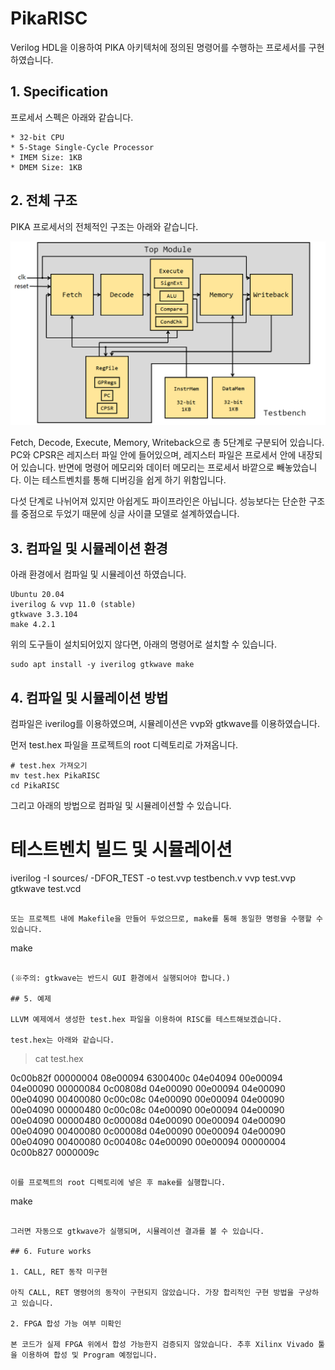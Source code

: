 # PikaRISC

Verilog HDL을 이용하여 PIKA 아키텍처에 정의된 명령어를 수행하는 프로세서를 구현하였습니다. 

## 1. Specification

프로세서 스펙은 아래와 같습니다.

```
* 32-bit CPU
* 5-Stage Single-Cycle Processor
* IMEM Size: 1KB
* DMEM Size: 1KB
```

## 2. 전체 구조

PIKA 프로세서의 전체적인 구조는 아래와 같습니다.

![PIKA Structural Diagram](https://github.com/pikamonvvs/PikaProject/blob/master/resources/Structural%20Diagram.png)

Fetch, Decode, Execute, Memory, Writeback으로 총 5단계로 구분되어 있습니다. PC와 CPSR은 레지스터 파일 안에 들어있으며, 레지스터 파일은 프로세서 안에 내장되어 있습니다. 반면에 명령어 메모리와 데이터 메모리는 프로세서 바깥으로 빼놓았습니다. 이는 테스트벤치를 통해 디버깅을 쉽게 하기 위함입니다.

다섯 단계로 나뉘어져 있지만 아쉽게도 파이프라인은 아닙니다. 성능보다는 단순한 구조를 중점으로 두었기 때문에 싱글 사이클 모델로 설계하였습니다.

## 3. 컴파일 및 시뮬레이션 환경

아래 환경에서 컴파일 및 시뮬레이션 하였습니다.

```
Ubuntu 20.04
iverilog & vvp 11.0 (stable)
gtkwave 3.3.104
make 4.2.1
```

위의 도구들이 설치되어있지 않다면, 아래의 명령어로 설치할 수 있습니다.

```
sudo apt install -y iverilog gtkwave make
```

## 4. 컴파일 및 시뮬레이션 방법

컴파일은 iverilog를 이용하였으며, 시뮬레이션은 vvp와 gtkwave를 이용하였습니다.

먼저 test.hex 파일을 프로젝트의 root 디렉토리로 가져옵니다.

```
# test.hex 가져오기
mv test.hex PikaRISC
cd PikaRISC
```

그리고 아래의 방법으로 컴파일 및 시뮬레이션할 수 있습니다.

# 테스트벤치 빌드 및  시뮬레이션
iverilog -I sources/ -DFOR_TEST -o test.vvp testbench.v
vvp test.vvp
gtkwave test.vcd
```

또는 프로젝트 내에 Makefile을 만들어 두었으므로, make를 통해 동일한 명령을 수행할 수 있습니다.

```
make
```

(※주의: gtkwave는 반드시 GUI 환경에서 실행되어야 합니다.)

## 5. 예제

LLVM 예제에서 생성한 test.hex 파일을 이용하여 RISC를 테스트해보겠습니다.

test.hex는 아래와 같습니다.

```
> cat test.hex

0c00b82f 00000004 08e00094 6300400c
04e04094 00e00094 04e00090 00000084
0c00808d 04e00090 00e00094 04e00090
00e04090 00400080 0c00c08c 04e00090
00e00094 04e00090 00e04090 00000480
0c00c08c 04e00090 00e00094 04e00090
00e04090 00000480 0c00008d 04e00090
00e00094 04e00090 00e04090 00400080
0c00008d 04e00090 00e00094 04e00090
00e04090 00400080 0c00408c 04e00090
00e00094 00000004 0c00b827 0000009c
```

이를 프로젝트의 root 디렉토리에 넣은 후 make를 실행합니다.

```
make
```

그러면 자동으로 gtkwave가 실행되며, 시뮬레이션 결과를 볼 수 있습니다.

## 6. Future works

1. CALL, RET 동작 미구현

아직 CALL, RET 명령어의 동작이 구현되지 않았습니다. 가장 합리적인 구현 방법을 구상하고 있습니다.

2. FPGA 합성 가능 여부 미확인

본 코드가 실제 FPGA 위에서 합성 가능한지 검증되지 않았습니다. 추후 Xilinx Vivado 툴을 이용하여 합성 및 Program 예정입니다.

